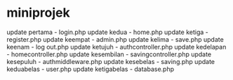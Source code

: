 # miniprojek
update pertama - login.php
update kedua - home.php 
update ketiga - register.php
update keempat - admin.php
update kelima - save.php
update keenam - log out.php
update ketujuh - authcontroller.php
update kedelapan - homecontroller.php
update kesembilan - savingcontroller.php
update kesepuluh - authmiddleware.php
update kesebelas - saving.php
update keduabelas - user.php
update ketigabelas - database.php
